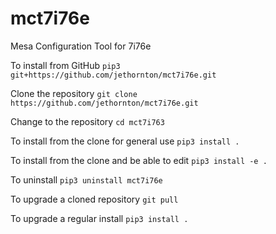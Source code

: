 # mct7i76e
Mesa Configuration Tool for 7i76e

To install from GitHub
``pip3 git+https://github.com/jethornton/mct7i76e.git``

Clone the repository
``git clone https://github.com/jethornton/mct7i76e.git``

Change to the repository
``cd mct7i763``

To install from the clone for general use
``pip3 install .``

To install from the clone and be able to edit
``pip3 install -e .``

To uninstall
``pip3 uninstall mct7i76e``

To upgrade a cloned repository
``git pull``

To upgrade a regular install
``pip3 install .``
